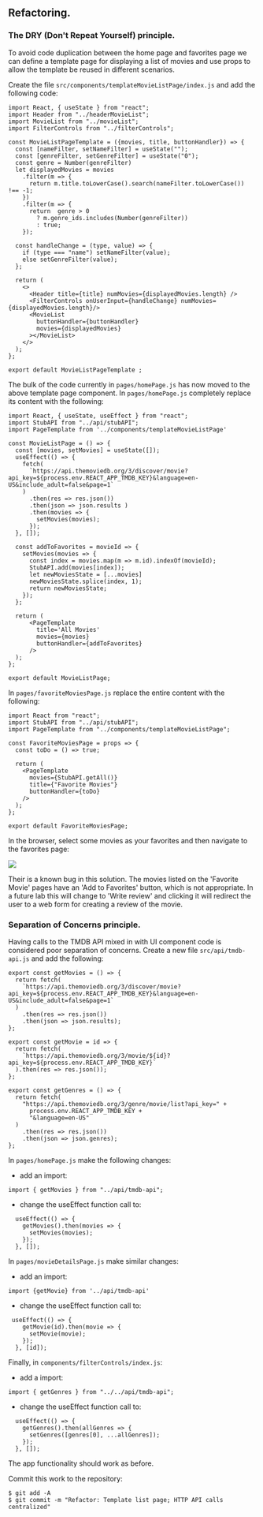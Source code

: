 ## Refactoring.

### The DRY (Don't Repeat Yourself) principle.

To avoid code duplication between the home page and favorites page we can define a template page for displaying a list of movies and use props to allow the template be reused in different scenarios.

Create the file `src/components/templateMovieListPage/index.js` and add the following code:

```
import React, { useState } from "react";
import Header from "../headerMovieList";
import MovieList from "../movieList";
import FilterControls from "../filterControls";

const MovieListPageTemplate = ({movies, title, buttonHandler}) => {
  const [nameFilter, setNameFilter] = useState("");
  const [genreFilter, setGenreFilter] = useState("0");
  const genre = Number(genreFilter)
  let displayedMovies = movies
    .filter(m => {
      return m.title.toLowerCase().search(nameFilter.toLowerCase()) !== -1;
    })
    .filter(m => {
      return  genre > 0
        ? m.genre_ids.includes(Number(genreFilter))
        : true;
    });

  const handleChange = (type, value) => {
    if (type === "name") setNameFilter(value);
    else setGenreFilter(value);
  };

  return (
    <>
      <Header title={title} numMovies={displayedMovies.length} />
      <FilterControls onUserInput={handleChange} numMovies={displayedMovies.length}/>
      <MovieList
        buttonHandler={buttonHandler}
        movies={displayedMovies}
      ></MovieList>
    </>
  );
};

export default MovieListPageTemplate ;
```

The bulk of the code currently in `pages/homePage.js` has now moved to the above template page component. In `pages/homePage.js` completely replace its content with the following:

```
import React, { useState, useEffect } from "react";
import StubAPI from "../api/stubAPI";
import PageTemplate from '../components/templateMovieListPage'

const MovieListPage = () => {
  const [movies, setMovies] = useState([]);
  useEffect(() => {
    fetch(
      `https://api.themoviedb.org/3/discover/movie?api_key=${process.env.REACT_APP_TMDB_KEY}&language=en-US&include_adult=false&page=1`
    )
      .then(res => res.json())
      .then(json => json.results )
      .then(movies => {
        setMovies(movies);
      });
  }, []);

  const addToFavorites = movieId => {
    setMovies(movies => {
      const index = movies.map(m => m.id).indexOf(movieId);
      StubAPI.add(movies[index]);
      let newMoviesState = [...movies]
      newMoviesState.splice(index, 1);
      return newMoviesState;
    });
  };

  return (
      <PageTemplate
        title='All Movies'
        movies={movies}
        buttonHandler={addToFavorites}
      />
  );
};

export default MovieListPage;
```

In `pages/favoriteMoviesPage.js` replace the entire content with the following:

```
import React from "react";
import StubAPI from "../api/stubAPI";
import PageTemplate from "../components/templateMovieListPage";

const FavoriteMoviesPage = props => {
  const toDo = () => true;

  return (
    <PageTemplate
      movies={StubAPI.getAll()}
      title={"Favorite Movies"}
      buttonHandler={toDo}
    />
  );
};

export default FavoriteMoviesPage;
```

In the browser, select some movies as your favorites and then navigate to the favorites page:

![][favpage]

Their is a known bug in this solution. The movies listed on the 'Favorite Movie' pages have an 'Add to Favorites' button, which is not appropriate. In a future lab this will change to 'Write review' and
clicking it will redirect the user to a web form for creating a review of the movie.

### Separation of Concerns principle.

Having calls to the TMDB API mixed in with UI component code is considered poor separation of concerns. Create a new file `src/api/tmdb-api.js` and add the following:

```
export const getMovies = () => {
  return fetch(
    `https://api.themoviedb.org/3/discover/movie?api_key=${process.env.REACT_APP_TMDB_KEY}&language=en-US&include_adult=false&page=1`
  )
    .then(res => res.json())
    .then(json => json.results);
};

export const getMovie = id => {
  return fetch(
    `https://api.themoviedb.org/3/movie/${id}?api_key=${process.env.REACT_APP_TMDB_KEY}`
  ).then(res => res.json());
};

export const getGenres = () => {
  return fetch(
    "https://api.themoviedb.org/3/genre/movie/list?api_key=" +
      process.env.REACT_APP_TMDB_KEY +
      "&language=en-US"
  )
    .then(res => res.json())
    .then(json => json.genres);
};
```

In `pages/homePage.js` make the following changes:

- add an import:

```
import { getMovies } from "../api/tmdb-api";
```

- change the useEffect function call to:

```
  useEffect(() => {
    getMovies().then(movies => {
      setMovies(movies);
    });
  }, []);
```

In `pages/movieDetailsPage.js` make similar changes:

- add an import:

```
import {getMovie} from '../api/tmdb-api'
```

- change the useEffect function call to:

```
 useEffect(() => {
    getMovie(id).then(movie => {
      setMovie(movie);
    });
  }, [id]);
```

Finally, in `components/filterControls/index.js`:

- add a import:

```
import { getGenres } from "../../api/tmdb-api";
```

- change the useEffect function call to:

```
  useEffect(() => {
    getGenres().then(allGenres => {
      setGenres([genres[0], ...allGenres]);
    });
  }, []);
```

The app functionality should work as before.

Commit this work to the repository:

~~~
$ git add -A
$ git commit -m "Refactor: Template list page; HTTP API calls centralized"
~~~

[favpage]: ./img/favpage.png
